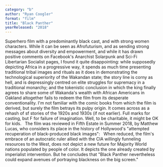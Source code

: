 ```yaml
---
category: "b"
author: "Ryan Coogler"
format: "film"
title: "Black Panther"
yearReleased: "2018"
---
```

Superhero film with a predominantly black cast, and with strong women characters. While it can be seen as Afrofuturism, and as sending strong messages about diversity and empowerment, and while it has drawn positive comments on Facebook's Anarchist Solarpunk and Sci-Fi Libertarian Socialist pages, I found it quite disappointing: while supposedly depicting Africa in a progressive way, it spends as much time presenting traditional tribal images and rituals as it does in demonstrating the technological superiority of the Wakandan state; the story line is corny as hell, and is depressingly centred on elite struggles for supremacy in a traditional monarchy; and the tokenistic conclusion in which the king finally agrees to share some of Wakanda's wealth with African Americans in Oakland altogether fails to redeem the film from its desperate conventionality. I'm not familiar with the comic books from which the film is derived, but surely the film betrays its pulpy origin. It comes across as a rehash of sf stories of the 1920s and 1930s (if not earlier). Full marks for casting, but F for failure of imagination. Well, to be charitable, it might be OK for kids.
 
The film was reviewed in Fifth Estate in Summer 2018, by Matthew Lucas, who considers its place in the history of Hollywood's "attempted recuperation of black-produced black images":
 
When reduced, the film's embrace of an autocratic ruler allied with the CIA willingly funneling resources to the West, does not depict a new future for Majority World nations populated by people of color. It depicts the one already created by imperialist intervention.
But he concludes that "Black Panther nevertheless could expand avenues of portraying blackness on the big screen."